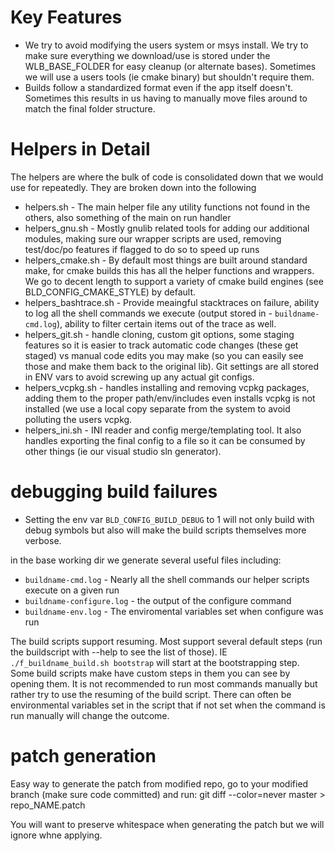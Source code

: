 # Key Features
- We try to avoid modifying the users system or msys install.  We try to make sure everything we download/use is stored under the WLB_BASE_FOLDER for easy cleanup (or alternate bases).  Sometimes we will use a users tools (ie cmake binary) but shouldn't require them.
- Builds follow a standardized format even if the app itself doesn't.  Sometimes this results in us having to manually move files around to match the final folder structure.

# Helpers in Detail
The helpers are where the bulk of code is consolidated down that we would use for repeatedly.  They are broken down into the following

- helpers.sh - The main helper file any utility functions not found in the others, also something of the main on run handler
- helpers_gnu.sh - Mostly gnulib related tools for adding our additional modules, making sure our wrapper scripts are used, removing test/doc/po features if flagged to do so to speed up runs
- helpers_cmake.sh - By default most things are built around standard make, for cmake builds this has all the helper functions and wrappers.  We go to decent length to support a variety of cmake build engines (see BLD_CONFIG_CMAKE_STYLE) by default.  
- helpers_bashtrace.sh - Provide meaingful stacktraces on failure, ability to log all the shell commands we execute (output stored in - `buildname-cmd.log`), ability to filter certain items out of the trace as well.
- helpers_git.sh - handle cloning, custom git options, some staging features so it is easier to track automatic code changes (these get staged) vs manual code edits you may make (so you can easily see those and make them back to the original lib).  Git settings are all stored in ENV vars to avoid screwing up any actual git configs.
- helpers_vcpkg.sh - handles installing and removing vcpkg packages, adding them to the proper path/env/includes even installs vcpkg is not installed (we use a local copy separate from the system to avoid polluting the users vcpkg.
- helpers_ini.sh - INI reader and config merge/templating tool.  It also handles exporting the final config to a file so it can be consumed by other things (ie our visual studio sln generator).


# debugging build failures

- Setting the env var `BLD_CONFIG_BUILD_DEBUG` to 1 will not only build with debug symbols but also will make the build scripts themselves more verbose.   

in the base working dir we generate several useful files including:
- `buildname-cmd.log` - Nearly all the shell commands our helper scripts execute on a given run
- `buildname-configure.log` - the output of the configure command
- `buildname-env.log` - The enviromental variables set when configure was run

The build scripts support resuming.  Most support several default steps (run the buildscript with --help to see the list of those).  IE `./f_buildname_build.sh bootstrap` will start at the bootstrapping step.  Some build scripts make have custom steps in them you can see by opening them.
It is not recommended to run most commands manually but rather try to use the resuming of the build script.  There can often be environmental variables set in the script that if not set when the command is run manually will change the outcome. 

# patch generation
Easy way to generate the patch from modified repo, go to your modified branch (make sure code committed) and run: git diff --color=never master > repo_NAME.patch

You will want to preserve whitespace when generating the patch but we will ignore whne applying.
